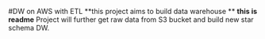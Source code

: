 #DW on AWS with ETL
**this project aims to build data warehouse **
**this is readme**
Project will further get raw data from S3 bucket and build new star
schema DW.
